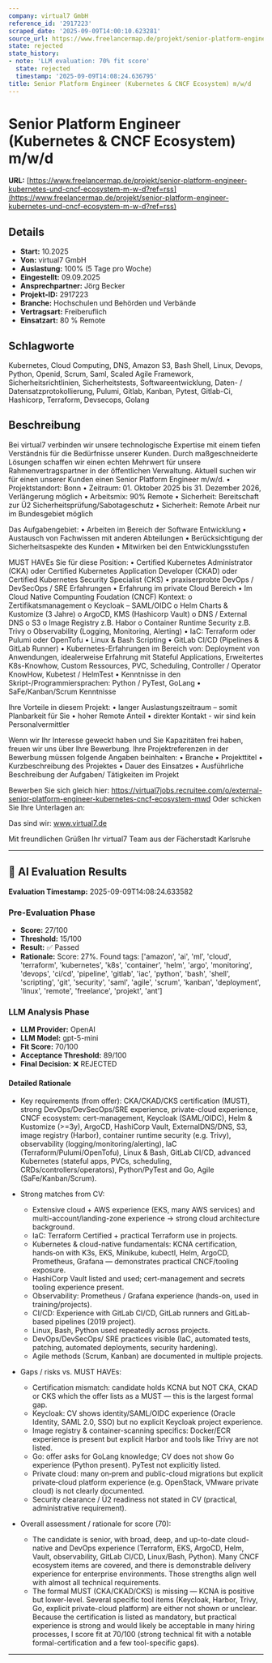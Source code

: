 ```yaml
---
company: virtual7 GmbH
reference_id: '2917223'
scraped_date: '2025-09-09T14:00:10.623281'
source_url: https://www.freelancermap.de/projekt/senior-platform-engineer-kubernetes-und-cncf-ecosystem-m-w-d?ref=rss
state: rejected
state_history:
- note: 'LLM evaluation: 70% fit score'
  state: rejected
  timestamp: '2025-09-09T14:08:24.636795'
title: Senior Platform Engineer (Kubernetes & CNCF Ecosystem) m/w/d
---
```



# Senior Platform Engineer (Kubernetes & CNCF Ecosystem) m/w/d
**URL:** [https://www.freelancermap.de/projekt/senior-platform-engineer-kubernetes-und-cncf-ecosystem-m-w-d?ref=rss](https://www.freelancermap.de/projekt/senior-platform-engineer-kubernetes-und-cncf-ecosystem-m-w-d?ref=rss)
## Details
- **Start:** 10.2025
- **Von:** virtual7 GmbH
- **Auslastung:** 100% (5 Tage pro Woche)
- **Eingestellt:** 09.09.2025
- **Ansprechpartner:** Jörg Becker
- **Projekt-ID:** 2917223
- **Branche:** Hochschulen und Behörden und Verbände
- **Vertragsart:** Freiberuflich
- **Einsatzart:** 80
                                                % Remote

## Schlagworte
Kubernetes, Cloud Computing, DNS, Amazon S3, Bash Shell, Linux, Devops, Python, Openid, Scrum, Saml, Scaled Agile Framework, Sicherheitsrichtlinien, Sicherheitstests, Softwareentwicklung, Daten- / Datensatzprotokollierung, Pulumi, Gitlab, Kanban, Pytest, Gitlab-Ci, Hashicorp, Terraform, Devsecops, Golang

## Beschreibung
Bei virtual7 verbinden wir unsere technologische Expertise mit einem tiefen Verständnis für die Bedürfnisse unserer Kunden. Durch maßgeschneiderte Lösungen schaffen wir einen echten Mehrwert für unsere Rahmenvertragspartner in der öffentlichen Verwaltung. Aktuell suchen wir für einen unserer Kunden einen Senior Platform Engineer m/w/d.
• Projektstandort: Bonn
• Zeitraum: 01. Oktober 2025 bis 31. Dezember 2026, Verlängerung möglich
• Arbeitsmix: 90% Remote
• Sicherheit: Bereitschaft zur Ü2 Sicherheitsprüfung/Sabotageschutz
• Sicherheit: Remote Arbeit nur im Bundesgebiet möglich

Das Aufgabengebiet:
• Arbeiten im Bereich der Software Entwicklung
• Austausch von Fachwissen mit anderen Abteilungen
• Berücksichtigung der Sicherheitsaspekte des Kunden
• Mitwirken bei den Entwicklungsstufen

MUST HAVEs Sie für diese Position:
• Certified Kubernetes Administrator (CKA) oder Certified Kubernetes Application Developer (CKAD) oder Certified Kubernetes Security Specialist (CKS)
• praxiserprobte DevOps / DevSecOps / SRE Erfahrungen
• Erfahrung im private Cloud Bereich
• Im Cloud Native Compunting Foudation (CNCF) Kontext:
o Zertifikatsmanagement
o Keycloak – SAML/OIDC
o Helm Charts & Kustomize (3 Jahre)
o ArgoCD, KMS (Hashicorp Vault)
o DNS / External DNS
o S3
o Image Registry z.B. Habor
o Container Runtime Security z.B. Trivy
o Observability (Logging, Monitoring, Alerting)
• IaC: Terraform oder Pulumi oder OpenTofu
• Linux & Bash Scripting
• GitLab CI/CD (Pipelines & GitLab Runner)
• Kubernetes-Erfahrungen im Bereich von: Deployment von Anwendungen, idealerweise Erfahrung mit Stateful Applications, Erweitertes K8s-Knowhow, Custom Ressources, PVC, Scheduling, Controller / Operator KnowHow, Kubetest / HelmTest
• Kenntnisse in den Skript-/Programmiersprachen: Python / PyTest, GoLang
• SaFe/Kanban/Scrum Kenntnisse

Ihre Vorteile in diesem Projekt:
• langer Auslastungszeitraum – somit Planbarkeit für Sie
• hoher Remote Anteil
• direkter Kontakt - wir sind kein Personalvermittler

Wenn wir Ihr Interesse geweckt haben und Sie Kapazitäten frei haben, freuen wir uns über Ihre Bewerbung. Ihre Projektreferenzen in der Bewerbung müssen folgende Angaben beinhalten:
• Branche
• Projekttitel
• Kurzbeschreibung des Projektes
• Dauer des Einsatzes
• Ausführliche Beschreibung der Aufgaben/ Tätigkeiten im Projekt

Bewerben Sie sich gleich hier: https://virtual7jobs.recruitee.com/o/external-senior-platform-engineer-kubernetes-cncf-ecosystem-mwd
Oder schicken Sie Ihre Unterlagen an:

Das sind wir: www.virtual7.de

Mit freundlichen Grüßen
Ihr virtual7 Team aus der Fächerstadt Karlsruhe

---

## 🤖 AI Evaluation Results

**Evaluation Timestamp:** 2025-09-09T14:08:24.633582

### Pre-Evaluation Phase
- **Score:** 27/100
- **Threshold:** 15/100
- **Result:** ✅ Passed
- **Rationale:** Score: 27%. Found tags: ['amazon', 'ai', 'ml', 'cloud', 'terraform', 'kubernetes', 'k8s', 'container', 'helm', 'argo', 'monitoring', 'devops', 'ci/cd', 'pipeline', 'gitlab', 'iac', 'python', 'bash', 'shell', 'scripting', 'git', 'security', 'saml', 'agile', 'scrum', 'kanban', 'deployment', 'linux', 'remote', 'freelance', 'projekt', 'ant']

### LLM Analysis Phase
- **LLM Provider:** OpenAI
- **LLM Model:** gpt-5-mini
- **Fit Score:** 70/100
- **Acceptance Threshold:** 89/100
- **Final Decision:** ❌ REJECTED

#### Detailed Rationale
- Key requirements (from offer): CKA/CKAD/CKS certification (MUST), strong DevOps/DevSecOps/SRE experience, private-cloud experience, CNCF ecosystem: cert-management, Keycloak (SAML/OIDC), Helm & Kustomize (>=3y), ArgoCD, HashiCorp Vault, ExternalDNS/DNS, S3, image registry (Harbor), container runtime security (e.g. Trivy), observability (logging/monitoring/alerting), IaC (Terraform/Pulumi/OpenTofu), Linux & Bash, GitLab CI/CD, advanced Kubernetes (stateful apps, PVCs, scheduling, CRDs/controllers/operators), Python/PyTest and Go, Agile (SaFe/Kanban/Scrum).

- Strong matches from CV:
  - Extensive cloud + AWS experience (EKS, many AWS services) and multi-account/landing-zone experience → strong cloud architecture background.
  - IaC: Terraform Certified + practical Terraform use in projects.
  - Kubernetes & cloud-native fundamentals: KCNA certification, hands‑on with K3s, EKS, Minikube, kubectl, Helm, ArgoCD, Prometheus, Grafana — demonstrates practical CNCF/tooling exposure.
  - HashiCorp Vault listed and used; cert-management and secrets tooling experience present.
  - Observability: Prometheus / Grafana experience (hands-on, used in training/projects).
  - CI/CD: Experience with GitLab CI/CD, GitLab runners and GitLab-based pipelines (2019 project).
  - Linux, Bash, Python used repeatedly across projects.
  - DevOps/DevSecOps/ SRE practices visible (IaC, automated tests, patching, automated deployments, security hardening).
  - Agile methods (Scrum, Kanban) are documented in multiple projects.

- Gaps / risks vs. MUST HAVEs:
  - Certification mismatch: candidate holds KCNA but NOT CKA, CKAD or CKS which the offer lists as a MUST — this is the largest formal gap.
  - Keycloak: CV shows identity/SAML/OIDC experience (Oracle Identity, SAML 2.0, SSO) but no explicit Keycloak project experience.
  - Image registry & container-scanning specifics: Docker/ECR experience is present but explicit Harbor and tools like Trivy are not listed.
  - Go: offer asks for GoLang knowledge; CV does not show Go experience (Python present). PyTest not explicitly listed.
  - Private cloud: many on‑prem and public-cloud migrations but explicit private‑cloud platform experience (e.g. OpenStack, VMware private cloud) is not clearly documented.
  - Security clearance / Ü2 readiness not stated in CV (practical, administrative requirement).

- Overall assessment / rationale for score (70):
  - The candidate is senior, with broad, deep, and up-to-date cloud-native and DevOps experience (Terraform, EKS, ArgoCD, Helm, Vault, observability, GitLab CI/CD, Linux/Bash, Python). Many CNCF ecosystem items are covered, and there is demonstrable delivery experience for enterprise environments. Those strengths align well with almost all technical requirements.
  - The formal MUST (CKA/CKAD/CKS) is missing — KCNA is positive but lower-level. Several specific tool items (Keycloak, Harbor, Trivy, Go, explicit private-cloud platform) are either not shown or unclear. Because the certification is listed as mandatory, but practical experience is strong and would likely be acceptable in many hiring processes, I score fit at 70/100 (strong technical fit with a notable formal-certification and a few tool-specific gaps).

---
